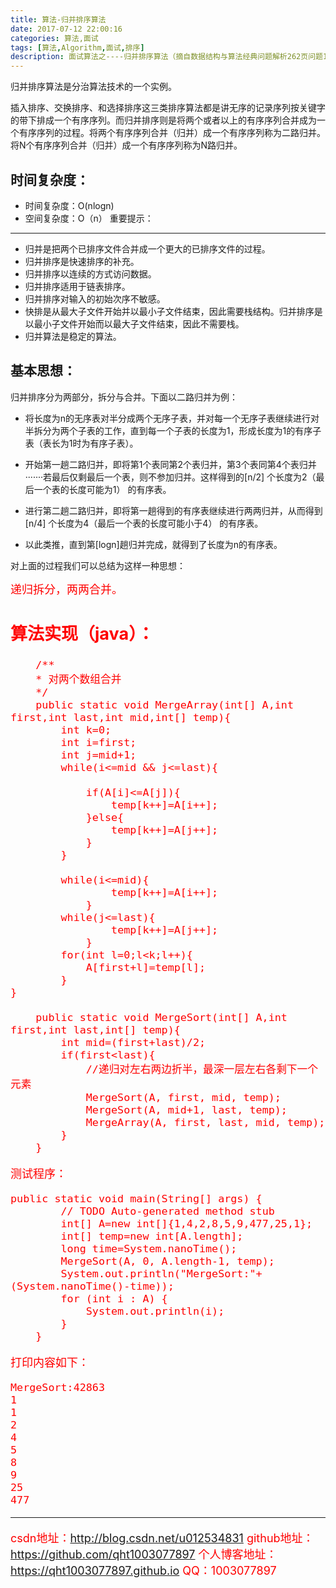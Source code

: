 ```yaml
---
title: 算法-归并排序算法
date: 2017-07-12 22:00:16 
categories: 算法,面试
tags: [算法,Algorithm,面试,排序] 
description: 面试算法之----归并排序算法（摘自数据结构与算法经典问题解析262页问题10.9 ）
---
```

归并排序算法是分治算法技术的一个实例。

插入排序、交换排序、和选择排序这三类排序算法都是讲无序的记录序列按关键字的带下排成一个有序序列。而归并排序则是将两个或者以上的有序序列合并成为一个有序序列的过程。将两个有序序列合并（归并）成一个有序序列称为二路归并。将N个有序序列合并（归并）成一个有序序列称为N路归并。

时间复杂度：
-----------------
 - 时间复杂度：O(nlogn) 
 - 空间复杂度：O（n）
重要提示：
-----------------
 - 归并是把两个已排序文件合并成一个更大的已排序文件的过程。
 - 归并排序是快速排序的补充。
 - 归并排序以连续的方式访问数据。
 - 归并排序适用于链表排序。
 - 归并排序对输入的初始次序不敏感。
 - 快排是从最大子文件开始并以最小子文件结束，因此需要栈结构。归并排序是以最小子文件开始而以最大子文件结束，因此不需要栈。
 - 归并算法是稳定的算法。

基本思想：
-----------------
归并排序分为两部分，拆分与合并。下面以二路归并为例：

 - 将长度为n的无序表对半分成两个无序子表，并对每一个无序子表继续进行对半拆分为两个子表的工作，直到每一个子表的长度为1，形成长度为1的有序子表（表长为1时为有序子表）。
   
 - 开始第一趟二路归并，即将第1个表同第2个表归并，第3个表同第4个表归并·······若最后仅剩最后一个表，则不参加归并。这样得到的[n/2] 个长度为2（最后一个表的长度可能为1） 的有序表。
   
 - 进行第二趟二路归并，即将第一趟得到的有序表继续进行两两归并，从而得到[n/4] 个长度为4（最后一个表的长度可能小于4） 的有序表。
 
 - 以此类推，直到第[logn]趟归并完成，就得到了长度为n的有序表。

对上面的过程我们可以总结为这样一种思想：

<font color="#ff0000" size = "4px">递归拆分，两两合并。<font>

算法实现（java）：
-----------------
```
	/**
	* 对两个数组合并
	*/
	public static void MergeArray(int[] A,int first,int last,int mid,int[] temp){
		int k=0;
		int i=first;
		int j=mid+1;
		while(i<=mid && j<=last){
			
			if(A[i]<=A[j]){
				temp[k++]=A[i++];
			}else{
				temp[k++]=A[j++];
			}
		}
			
		while(i<=mid){
				temp[k++]=A[i++];
			}
		while(j<=last){
				temp[k++]=A[j++];
			}
		for(int l=0;l<k;l++){
			A[first+l]=temp[l];
		}	
}
	
	public static void MergeSort(int[] A,int first,int last,int[] temp){
		int mid=(first+last)/2;
		if(first<last){
			//递归对左右两边折半，最深一层左右各剩下一个元素
			MergeSort(A, first, mid, temp);   
			MergeSort(A, mid+1, last, temp);
			MergeArray(A, first, last, mid, temp);
		}
	}
```

测试程序：
```
public static void main(String[] args) {
		// TODO Auto-generated method stub
		int[] A=new int[]{1,4,2,8,5,9,477,25,1};
		int[] temp=new int[A.length];
		long time=System.nanoTime();
		MergeSort(A, 0, A.length-1, temp);
		System.out.println("MergeSort:"+(System.nanoTime()-time));
		for (int i : A) {
			System.out.println(i);	
		}
	}

```
打印内容如下：

```
MergeSort:42863
1
1
2
4
5
8
9
25
477
```

----------

csdn地址：http://blog.csdn.net/u012534831
github地址：https://github.com/qht1003077897
个人博客地址：https://qht1003077897.github.io
QQ：1003077897

